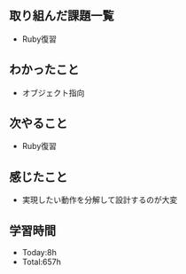 ## 取り組んだ課題一覧
- Ruby復習
## わかったこと
- オブジェクト指向
## 次やること
- Ruby復習
## 感じたこと
- 実現したい動作を分解して設計するのが大変
## 学習時間
- Today:8h
- Total:657h
